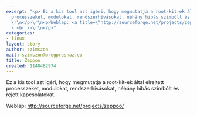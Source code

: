 ```yaml
---
excerpt: "<p> Ez a kis tool azt igéri, hogy megmutatja a root-kit-ek által elrejtett
  processzeket, modulokat, rendszerhívásokat, néhány hibás szimbólt és rejett kapcsolatokat.
  \r\n</p>\r\n<p>Weblap: <a title=\"http://sourceforge.net/projects/zeppoo/\" href=\"http://sourceforge.net/projects/zeppoo/\">http://sourceforge.net/projects/zeppoo/</a>\r\n
  \ <br />\r\n</p>"
categories:
- linux
layout: story
author: szimszon
mail: szimszon@oregpreshaz.eu
title: Zeppoo
created: 1148482974
---
```

<p> Ez a kis tool azt igéri, hogy megmutatja a root-kit-ek által elrejtett processzeket, modulokat, rendszerhívásokat, néhány hibás szimbólt és rejett kapcsolatokat. 
</p>
<p>Weblap: <a title="http://sourceforge.net/projects/zeppoo/" href="http://sourceforge.net/projects/zeppoo/">http://sourceforge.net/projects/zeppoo/</a>
  <br />
</p>
